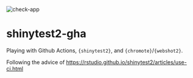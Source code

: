 ![check-app](https://github.com/cpsievert/shinytest2-gha/actions/workflows/check-app.yaml/badge.svg)

# shinytest2-gha

Playing with Github Actions, `{shinytest2}`, and `{chromote}`/`{webshot2}`. 

Following the advice of https://rstudio.github.io/shinytest2/articles/use-ci.html 
